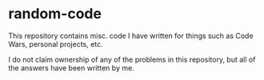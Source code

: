 # random-code

This repository contains misc. code I have written for things such as Code Wars, personal projects, etc. 

I do not claim ownership of any of the problems in this repository, but all of the answers have been written by me.
